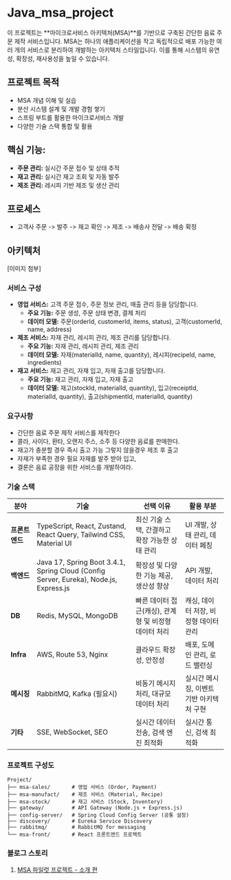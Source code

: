 # Java_msa_project
이 프로젝트는 **마이크로서비스 아키텍처(MSA)**를 기반으로 구축된 간단한 음료 주문 제작 서비스입니다. MSA는 하나의 애플리케이션을 작고 독립적으로 배포 가능한 여러 개의 서비스로 분리하여 개발하는 아키텍처 스타일입니다. 이를 통해 시스템의 유연성, 확장성, 재사용성을 높일 수 있습니다.


## 프로젝트 목적
* MSA 개념 이해 및 실습
* 분산 시스템 설계 및 개발 경험 쌓기
* 스프링 부트를 활용한 마이크로서비스 개발
* 다양한 기술 스택 통합 및 활용

## **핵심 기능:**
* **주문 관리:** 실시간 주문 접수 및 상태 추적
* **재고 관리:** 실시간 재고 조회 및 자동 발주
* **제조 관리:** 레시피 기반 제조 및 생산 관리

## 프로세스
- 고객사 주문 -> 발주 -> 재고 확인 -> 제조 -> 배송사 전달 -> 배송 확정

## 아키텍처
[이미지 첨부]


### 서비스 구성

* **영업 서비스:** 고객 주문 접수, 주문 정보 관리, 매출 관리 등을 담당합니다.
  * **주요 기능:** 주문 생성, 주문 상태 변경, 결제 처리
  * **데이터 모델:** 주문(orderId, customerId, items, status), 고객(customerId, name, address)
* **제조 서비스:** 자재 관리, 레시피 관리, 제조 관리를 담당합니다.
  * **주요 기능:** 자재 관리, 레시피 관리, 제조 관리
  * **데이터 모델:** 자재(materialId, name, quantity), 레시피(recipeId, name, ingredients)
* **재고 서비스:** 재고 관리, 자재 입고, 자재 출고를 담당합니다.
  * **주요 기능:** 재고 관리, 자재 입고, 자재 출고
  * **데이터 모델:** 재고(stockId, materialId, quantity), 입고(receiptId, materialId, quantity), 출고(shipmentId, materialId, quantity)

### 요구사항
- 간단한 음료 주문 제작 서비스를 제작한다
- 콜라, 사이다, 환타, 오랜지 주스, 소주 등 다양한 음료를 판매한다.
- 재고가 충분할 경우 즉시 출고 가능 그렇지 않을경우 제조 후 출고
- 자재가 부족한 경우 필요 자재를 발주 받아 입고,
- 결론은 음료 공장을 위한 서비스를 개발하여라.

### 기술 스택

| **분야**        | **기술**                                                    | **선택 이유**                             | **활용 부분**                        |
|-----------------|------------------------------------------------------------|------------------------------------------|---------------------------------------|
| **프론트엔드**  | TypeScript, React, Zustand, React Query, Tailwind CSS, Material UI | 최신 기술 스택, 간결하고 확장 가능한 상태 관리 | UI 개발, 상태 관리, 데이터 페칭       |
| **백엔드**      | Java 17, Spring Boot 3.4.1, Spring Cloud (Config Server, Eureka), Node.js, Express.js | 확장성 및 다양한 기능 제공, 생산성 향상       | API 개발, 데이터 처리                 |
| **DB**          | Redis, MySQL, MongoDB                                      | 빠른 데이터 접근(캐싱), 관계형 및 비정형 데이터 처리 | 캐싱, 데이터 저장, 비정형 데이터 관리  |
| **Infra**       | AWS, Route 53, Nginx                                       | 클라우드 확장성, 안정성                     | 배포, 도메인 관리, 로드 밸런싱         |
| **메시징**      | RabbitMQ, Kafka (필요시)                                   | 비동기 메시지 처리, 대규모 데이터 처리         | 실시간 메시징, 이벤트 기반 아키텍처 구현 |
| **기타**        | SSE, WebSocket, SEO                                        | 실시간 데이터 전송, 검색 엔진 최적화           | 실시간 통신, 검색 최적화              |


### 프로젝트 구성도

```
Project/
├── msa-sales/       # 영업 서비스 (Order, Payment)
├── msa-manufact/    # 제조 서비스 (Material, Recipe)
├── msa-stock/       # 재고 서비스 (Stock, Inventory)
├── gateway/         # API Gateway (Node.js + Express.js)
├── config-server/   # Spring Cloud Config Server (공통 설정)
├── discovery/       # Eureka Service Discovery
├── rabbitmq/        # RabbitMQ for messaging
└── msa-front/       # React 프론트엔드 프로젝트
```


### 블로그 스토리
1. [MSA 파일럿 프로젝트 - 소개 편](https://velog.io/@berkleylim/1-MSA-%ED%8C%8C%EC%9D%BC%EB%9F%BF-%ED%94%84%EB%A1%9C%EC%A0%9D%ED%8A%B8-%EC%86%8C%EA%B0%9C-%ED%8E%B8)


